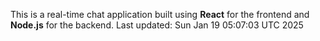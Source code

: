 This is a real-time chat application built using **React** for the frontend and **Node.js** for the backend.
Last updated: Sun Jan 19 05:07:03 UTC 2025
